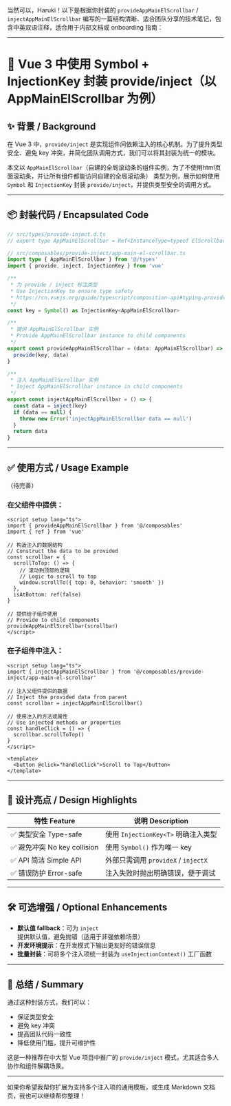 当然可以，Haruki！以下是根据你封装的 `provideAppMainElScrollbar` / `injectAppMainElScrollbar` 编写的一篇结构清晰、适合团队分享的技术笔记，包含中英双语注释，适合用于内部文档或 onboarding 指南：

---

# 🧩 Vue 3 中使用 Symbol + InjectionKey 封装 provide/inject（以 AppMainElScrollbar 为例）

## ✨ 背景 / Background

在 Vue 3 中，`provide/inject` 是实现组件间依赖注入的核心机制。为了提升类型安全、避免 key 冲突，并简化团队调用方式，我们可以将其封装为统一的模块。

本文以 `AppMainElScrollbar`（自建的全局滚动条的组件实例，为了不使用html页面滚动条，并让所有组件都能访问自建的全局滚动条） 类型为例，展示如何使用 `Symbol` 和 `InjectionKey` 封装 `provide/inject`，并提供类型安全的调用方式。

---

## 📦 封装代码 / Encapsulated Code

```ts
// src/types/provide-inject.d.ts
// export type AppMainElScrollbar = Ref<InstanceType<typeof ElScrollbar> | null>

// src/composables/provide-inject/app-main-el-scrollbar.ts
import type { AppMainElScrollbar } from '@/types'
import { provide, inject, InjectionKey } from 'vue'

/**
 * 为 provide / inject 标注类型
 * Use InjectionKey to ensure type safety
 * https://cn.vuejs.org/guide/typescript/composition-api#typing-provide-inject
 */
const key = Symbol() as InjectionKey<AppMainElScrollbar>

/**
 * 提供 AppMainElScrollbar 实例
 * Provide AppMainElScrollbar instance to child components
 */
export const provideAppMainElScrollbar = (data: AppMainElScrollbar) => {
  provide(key, data)
}

/**
 * 注入 AppMainElScrollbar 实例
 * Inject AppMainElScrollbar instance in child components
 */
export const injectAppMainElScrollbar = () => {
  const data = inject(key)
  if (data == null) {
    throw new Error('injectAppMainElScrollbar data == null')
  }
  return data
}
```

---

## ✅ 使用方式 / Usage Example

（待完善）
### 在父组件中提供：

```vue
<script setup lang="ts">
import { provideAppMainElScrollbar } from '@/composables'
import { ref } from 'vue'

// 构造注入的数据结构
// Construct the data to be provided
const scrollbar = {
  scrollToTop: () => {
    // 滚动到顶部的逻辑
    // Logic to scroll to top
    window.scrollTo({ top: 0, behavior: 'smooth' })
  },
  isAtBottom: ref(false)
}

// 提供给子组件使用
// Provide to child components
provideAppMainElScrollbar(scrollbar)
</script>

```

### 在子组件中注入：

```vue
<script setup lang="ts">
import { injectAppMainElScrollbar } from '@/composables/provide-inject/app-main-el-scrollbar'

// 注入父组件提供的数据
// Inject the provided data from parent
const scrollbar = injectAppMainElScrollbar()

// 使用注入的方法或属性
// Use injected methods or properties
const handleClick = () => {
  scrollbar.scrollToTop()
}
</script>

<template>
  <button @click="handleClick">Scroll to Top</button>
</template>

```

---

## 🧠 设计亮点 / Design Highlights

|特性 Feature|说明 Description|
|---|---|
|✅ 类型安全 Type-safe|使用 `InjectionKey<T>` 明确注入类型|
|✅ 避免冲突 No key collision|使用 `Symbol()` 作为唯一 key|
|✅ API 简洁 Simple API|外部只需调用 `provideX` / `injectX`|
|✅ 错误防护 Error-safe|注入失败时抛出明确错误，便于调试|

---

## 🛠️ 可选增强 / Optional Enhancements

- **默认值 fallback**：可为 `inject` 提供默认值，避免抛错（适用于非强依赖场景）
- **开发环境提示**：在开发模式下输出更友好的错误信息
- **批量封装**：可将多个注入项统一封装为 `useInjectionContext()` 工厂函数

---

## 📘 总结 / Summary

通过这种封装方式，我们可以：

- 保证类型安全
- 避免 key 冲突
- 提高团队代码一致性
- 降低使用门槛，提升可维护性

这是一种推荐在中大型 Vue 项目中推广的 `provide/inject` 模式，尤其适合多人协作和组件解耦场景。

---

如果你希望我帮你扩展为支持多个注入项的通用模板，或生成 Markdown 文档页，我也可以继续帮你整理！